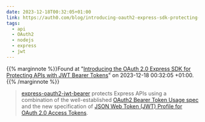```yaml
---
date: 2023-12-18T00:32:05+01:00
link: https://auth0.com/blog/introducing-oauth2-express-sdk-protecting-api-with-jwt/
tags:
  - api
  - OAuth2
  - nodejs
  - express
  - jwt
---
```

{{% marginnote %}}Found at "[Introducing the OAuth 2.0 Express SDK for Protecting APIs with JWT Bearer Tokens](https://web.archive.org/web/20231218003205/https://auth0.com/blog/introducing-oauth2-express-sdk-protecting-api-with-jwt/)" on 2023-12-18 00:32:05 +01:00.{{% /marginnote %}}

> [express-oauth2-jwt-bearer](https://github.com/auth0/node-oauth2-jwt-bearer/tree/main/packages/express-oauth2-jwt-bearer) protects Express APIs using a combination of the well-established [OAuth2 Bearer Token Usage spec](https://datatracker.ietf.org/doc/html/rfc6750) and the new specification of [JSON Web Token (JWT) Profile for OAuth 2.0 Access Tokens](https://datatracker.ietf.org/doc/html/rfc9068).